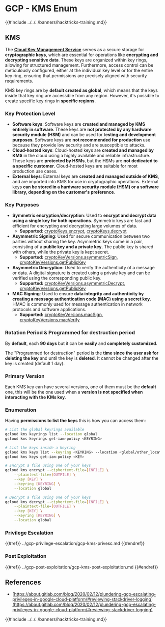 # GCP - KMS Enum

{{#include ../../../banners/hacktricks-training.md}}

## KMS

The [**Cloud Key Management Service**](https://cloud.google.com/kms/docs/) serves as a secure storage for **cryptographic keys**, which are essential for operations like **encrypting and decrypting sensitive data**. These keys are organized within key rings, allowing for structured management. Furthermore, access control can be meticulously configured, either at the individual key level or for the entire key ring, ensuring that permissions are precisely aligned with security requirements.

KMS key rings are by **default created as global**, which means that the keys inside that key ring are accessible from any region. However, it's possible to create specific key rings in **specific regions**.

### Key Protection Level

- **Software keys**: Software keys are **created and managed by KMS entirely in software**. These keys are **not protected by any hardware security module (HSM)** and can be used for t**esting and development purposes**. Software keys are **not recommended for production** use because they provide low security and are susceptible to attacks.
- **Cloud-hosted keys**: Cloud-hosted keys are **created and managed by KMS** in the cloud using a highly available and reliable infrastructure. These keys are **protected by HSMs**, but the HSMs are **not dedicated to a specific customer**. Cloud-hosted keys are suitable for most production use cases.
- **External keys**: External keys are **created and managed outside of KMS**, and are imported into KMS for use in cryptographic operations. External keys **can be stored in a hardware security module (HSM) or a software library, depending on the customer's preference**.

### Key Purposes

- **Symmetric encryption/decryption**: Used to **encrypt and decrypt data using a single key for both operations**. Symmetric keys are fast and efficient for encrypting and decrypting large volumes of data.
  - **Supported**: [cryptoKeys.encrypt](https://cloud.google.com/kms/docs/reference/rest/v1/projects.locations.keyRings.cryptoKeys/encrypt), [cryptoKeys.decrypt](https://cloud.google.com/kms/docs/reference/rest/v1/projects.locations.keyRings.cryptoKeys/decrypt)
- **Asymmetric Signing**: Used for secure communication between two parties without sharing the key. Asymmetric keys come in a pair, consisting of a **public key and a private key**. The public key is shared with others, while the private key is kept secret.
  - **Supported:** [cryptoKeyVersions.asymmetricSign](https://cloud.google.com/kms/docs/reference/rest/v1/projects.locations.keyRings.cryptoKeys.cryptoKeyVersions/asymmetricSign), [cryptoKeyVersions.getPublicKey](https://cloud.google.com/kms/docs/reference/rest/v1/projects.locations.keyRings.cryptoKeys.cryptoKeyVersions/getPublicKey)
- **Asymmetric Decryption**: Used to verify the authenticity of a message or data. A digital signature is created using a private key and can be verified using the corresponding public key.
  - **Supported:** [cryptoKeyVersions.asymmetricDecrypt](https://cloud.google.com/kms/docs/reference/rest/v1/projects.locations.keyRings.cryptoKeys.cryptoKeyVersions/asymmetricDecrypt), [cryptoKeyVersions.getPublicKey](https://cloud.google.com/kms/docs/reference/rest/v1/projects.locations.keyRings.cryptoKeys.cryptoKeyVersions/getPublicKey)
- **MAC Signing**: Used to ensure **data integrity and authenticity by creating a message authentication code (MAC) using a secret key**. HMAC is commonly used for message authentication in network protocols and software applications.
  - **Supported:** [cryptoKeyVersions.macSign](https://cloud.google.com/kms/docs/reference/rest/v1/projects.locations.keyRings.cryptoKeys.cryptoKeyVersions/macSign), [cryptoKeyVersions.macVerify](https://cloud.google.com/kms/docs/reference/rest/v1/projects.locations.keyRings.cryptoKeys.cryptoKeyVersions/macVerify)

### Rotation Period & Programmed for destruction period

By **default**, each **90 days** but it can be **easily** and **completely customized.**

The "Programmed for destruction" period is the **time since the user ask for deleting the key** and until the key is **deleted**. It cannot be changed after the key is created (default 1 day).

### Primary Version

Each KMS key can have several versions, one of them must be the **default** one, this will be the one used when a **version is not specified when interacting with the KMs key**.

### Enumeration

Having **permissions to list the keys** this is how you can access them:

```bash
# List the global keyrings available
gcloud kms keyrings list --location global
gcloud kms keyrings get-iam-policy <KEYRING>

# List the keys inside a keyring
gcloud kms keys list --keyring <KEYRING> --location <global/other_locations>
gcloud kms keys get-iam-policy <KEY>

# Encrypt a file using one of your keys
gcloud kms encrypt --ciphertext-file=[INFILE] \
    --plaintext-file=[OUTFILE] \
    --key [KEY] \
    --keyring [KEYRING] \
    --location global

# Decrypt a file using one of your keys
gcloud kms decrypt --ciphertext-file=[INFILE] \
    --plaintext-file=[OUTFILE] \
    --key [KEY] \
    --keyring [KEYRING] \
    --location global
```

### Privilege Escalation

{{#ref}}
../gcp-privilege-escalation/gcp-kms-privesc.md
{{#endref}}

### Post Exploitation

{{#ref}}
../gcp-post-exploitation/gcp-kms-post-exploitation.md
{{#endref}}

## References

- [https://about.gitlab.com/blog/2020/02/12/plundering-gcp-escalating-privileges-in-google-cloud-platform/#reviewing-stackdriver-logging](https://about.gitlab.com/blog/2020/02/12/plundering-gcp-escalating-privileges-in-google-cloud-platform/#reviewing-stackdriver-logging)

{{#include ../../../banners/hacktricks-training.md}}



